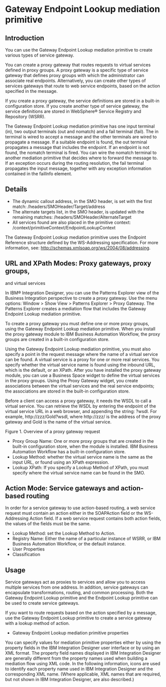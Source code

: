 # Gateway Endpoint Lookup mediation primitive

## Introduction

You can use the Gateway Endpoint
Lookup mediation primitive to create various types of service gateway.

You
can create a proxy gateway that routes requests to virtual services
defined in proxy groups. A proxy gateway is a specific
type of service gateway that defines proxy groups with which the administrator
can associate real endpoints. Alternatively, you can create other
types of services gateways that route to web service endpoints, based
on the action specified in the message.

If you create a proxy
gateway, the service definitions are stored in a built-in configuration
store. If you create another type of service gateway, the service
definitions are stored in WebSphere® Service
Registry and Repository (WSRR).

The Gateway Endpoint Lookup
mediation primitive has one input terminal (in),
two output terminals (out and nomatch)
and a fail terminal (fail). The in terminal
is wired to accept a message and the other terminals are wired to
propagate a message. If a suitable endpoint is found, the out terminal
propagates a message that includes the endpoint. If an endpoint is
not found, the nomatch terminal is fired. You
can wire the nomatch terminal to another mediation
primitive that decides where to forward the message to. If an exception
occurs during the routing resolution, the fail terminal
propagates the input message, together with any exception information
contained in the failInfo element.

## Details

- The dynamic callout address, in the SMO header, is set with the
first match: /headers/SMOHeader/Target/address
- The alternate targets list, in the SMO header, is updated with
the remaining matches: /headers/SMOHeader/AlternateTarget
- All services found are also placed in the primitive context: /context/primitiveContext/EndpointLookupContext

The
Gateway Endpoint Lookup mediation primitive uses the Endpoint Reference
structure defined by the WS-Addressing specification. For more information,
see: http://schemas.xmlsoap.org/ws/2004/08/addressing.

## URL and XPath Modes: Proxy gateways, proxy groups,
and virtual services

In IBM® Integration
Designer,
you can use the Patterns Explorer view of the Business Integration
perspective to create a proxy gateway. Use the menu options: Window > Show View > Patterns
Explorer  > Proxy Gateway.
The Patterns Explorer creates a mediation flow that includes the Gateway
Endpoint Lookup mediation primitive.

To create a proxy gateway
you must define one or more proxy groups, using the Gateway Endpoint
Lookup mediation primitive. When you install the proxy gateway module
to IBM Business Automation
Workflow,
the proxy groups are created in a built-in configuration store.

Using
the Gateway Endpoint Lookup mediation primitive, you must also specify
a point in the request message where the name of a virtual service
can be found. A virtual service is a proxy for one or more real services.
You specify whether the virtual service name is found using the inbound
URL, which is the default, or an XPath. After you have installed the
proxy gateway module, you can use a Business Space widget to define
the virtual services in the proxy groups. Using the Proxy Gateway
widget, you create associations between the virtual services and the
real service endpoints; the associations are stored in the built-in
configuration store.

Before a client can access a proxy gateway,
it needs the WSDL to call a virtual service. You can retrieve the
WSDL by entering the endpoint of the virtual service URL in a web
browser, and appending the string: ?wsdl. For example, http://zzz/Gold?wsdl,
where http://zzz/ is the address of the proxy gateway
and Gold is the name of the virtual service.

Figure 1. Overview of a proxy gateway
request

<!-- image -->

- Proxy Group Name: One or more proxy groups
that are created in the built-in configuration store, when the module
is installed. IBM Business Automation
Workflow has a
built-in configuration store.
- Lookup Method: whether the virtual service
name is the same as the input URL, or found
using an XPath expression.
- Lookup XPath: If
you specify a Lookup Method of XPath,
you must specify where the virtual service name can be found in the
SMO.

## Action Mode: Service gateways and action-based routing

In
order for a service gateway to use action-based routing, a web service
request must contain an action either in the SOAPAction field or the
WS-Addressing Action field. If a web service request contains both
action fields, the values of the fields must be the same.

- Lookup Method: set the Lookup
Method to Action.
- Registry Name: Either the name of a particular
instance of WSRR, or IBM Business Automation
Workflow, or the
default instance.
- User Properties
- Classification

## Usage

Service gateways act as proxies to
services and allow you to access multiple services from one address.
In addition, service gateways can encapsulate transformations, routing,
and common processing. Both the Gateway Endpoint Lookup primitive
and the Endpoint Lookup primitive can be used to create service gateways.

If
you want to route requests based on the action specified by a message,
use the Gateway Endpoint Lookup primitive to create a service gateway
with a lookup method of action.

- Gateway Endpoint Lookup mediation primitive properties

You can specify values for mediation primitive properties either by using the property fields in the IBM Integration Designer user interface or by using an XML format. The property field names displayed in IBM Integration Designer are generally different from the property names used when building a mediation flow using XML code. In the following information, icons are used to identify each property name used in IBM Integration Designer and the corresponding XML name. (Where applicable, XML names that are required, but not shown in IBM Integration Designer, are also described.)